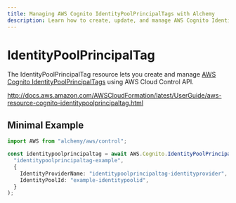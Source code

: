 ```yaml
---
title: Managing AWS Cognito IdentityPoolPrincipalTags with Alchemy
description: Learn how to create, update, and manage AWS Cognito IdentityPoolPrincipalTags using Alchemy Cloud Control.
---
```


# IdentityPoolPrincipalTag

The IdentityPoolPrincipalTag resource lets you create and manage [AWS Cognito IdentityPoolPrincipalTags](https://docs.aws.amazon.com/cognito/latest/userguide/) using AWS Cloud Control API.

http://docs.aws.amazon.com/AWSCloudFormation/latest/UserGuide/aws-resource-cognito-identitypoolprincipaltag.html

## Minimal Example

```ts
import AWS from "alchemy/aws/control";

const identitypoolprincipaltag = await AWS.Cognito.IdentityPoolPrincipalTag(
  "identitypoolprincipaltag-example",
  {
    IdentityProviderName: "identitypoolprincipaltag-identityprovider",
    IdentityPoolId: "example-identitypoolid",
  }
);
```

